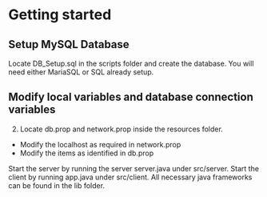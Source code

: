 # Getting started

## Setup MySQL Database

Locate DB_Setup.sql in the scripts folder and create the database. You will need either MariaSQL or SQL already setup.

## Modify local variables and database connection variables

2. Locate db.prop and network.prop inside the resources folder.

- Modify the localhost as required in network.prop
- Modify the items as identified in db.prop

Start the server by running the server server.java under src/server. Start the client by running app.java under src/client. All necessary java frameworks can be found in the lib folder. 





